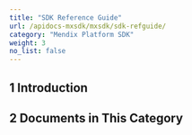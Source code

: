 ```yaml
---
title: "SDK Reference Guide"
url: /apidocs-mxsdk/mxsdk/sdk-refguide/
category: "Mendix Platform SDK"
weight: 3
no_list: false
---
```


## 1 Introduction



## 2 Documents in This Category
